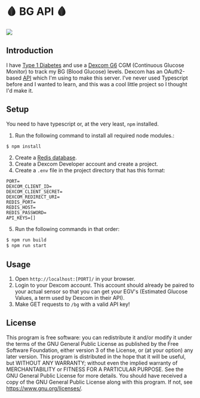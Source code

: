 # 🩸 BG API 🩸

![](https://play-lh.googleusercontent.com/MOqvFbzCQR7nz8B8dLFN8zmXG_GivIYS_TIU6EHzTAxFHS2fzfsh8xowb1oP7o8Ptgfi=s180)
## Introduction
I have [Type 1 Diabetes](https://www.cdc.gov/diabetes/basics/type1.html) and use a [Dexcom G6](https://www.dexcom.com/g6-cgm-system) CGM (Continuous Glucose Monitor) to track my BG (Blood Glucose) levels. Dexcom has an OAuth2-based [API](https://developer.dexcom.com/) which I'm using to make this server. 
I've never used Typescript before and I wanted to learn, and this was a cool little project so I thought I'd make it. 
## Setup
You need to have typescript or, at the very least, `npm` installed.
1. Run the following command to install all required node modules.:
```bash
$ npm install
```
2. Create a [Redis database](https://redislabs.com/try-free/). 
3. Create a Dexcom Developer account and create a project. 
4. Create a `.env` file in the project directory that has this format:
```
PORT=
DEXCOM_CLIENT_ID=
DEXCOM_CLIENT_SECRET=
DEXCOM_REDIRECT_URI=
REDIS_PORT=
REDIS_HOST=
REDIS_PASSWORD=
API_KEYS=[]
``` 
5. Run the following commands in that order:
```bash
$ npm run build
$ npm run start
```
## Usage
1. Open `http://localhost:[PORT]/` in your browser.
2. Login to your Dexcom account. This account should already be paired to your actual sensor so that you can get your EGV's (Estimated Glucose Values, a term used by Dexcom in their API).
3. Make GET requests to `/bg` with a valid API key!
## License
This program is free software: you can redistribute it and/or modify it under the terms of the GNU General Public License as published by the Free Software Foundation, either version 3 of the License, or (at your option) any later version. 
This program is distributed in the hope that it will be useful, but WITHOUT ANY WARRANTY; without even the implied warranty of MERCHANTABILITY or FITNESS FOR A PARTICULAR PURPOSE.  See the GNU General Public License for more details. 
You should have received a copy of the GNU General Public License along with this program.  If not, see <https://www.gnu.org/licenses/>.